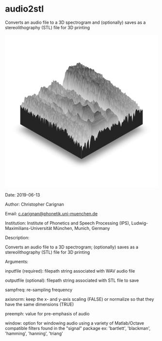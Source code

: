 # audio2stl
Converts an audio file to a 3D spectrogram and (optionally) saves as a stereolithography (STL) file for 3D printing

![example](https://github.com/ChristopherCarignan/audio2stl/blob/master/spec3d.png)


Date: 2019-06-13

Author: Christopher Carignan

Email: c.carignan@phonetik.uni-muenchen.de

Institution: Institute of Phonetics and Speech Processing (IPS), Ludwig-Maximilians-Universität München, Munich, Germany

Description:

  Converts an audio file to a 3D spectrogram; (optionally) saves as a stereolithography (STL) file for 3D printing

Arguments:

  inputfile (required): filepath string associated with WAV audio file

  outputfile (optional): filepath string associated with STL file to save

  sampfreq: re-sampling frequency

  axisnorm: keep the x- and y-axis scaling (FALSE) or normalize so that they have the same dimensions (TRUE)

  preemph: value for pre-emphasis of audio

  window: option for windowing audio using a variety of Matlab/Octave compatible filters found in the "signal" package
    ex: 'bartlett', 'blackman', 'hamming', 'hanning', 'triang'
